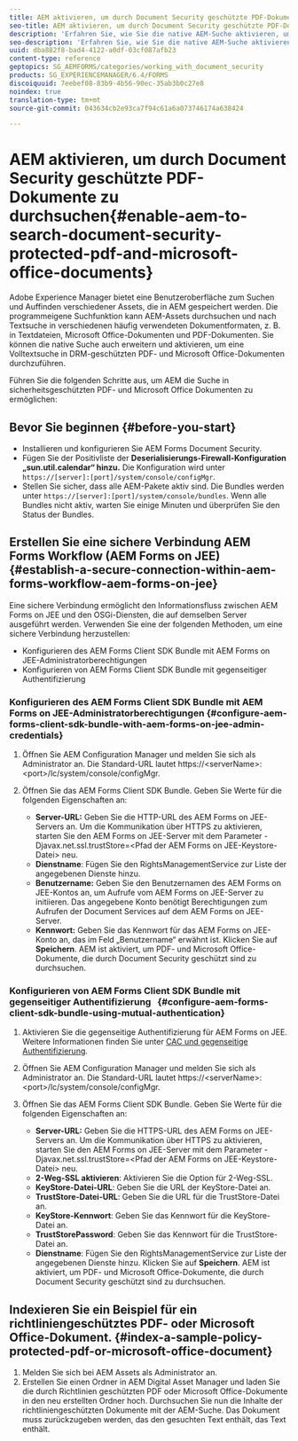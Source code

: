 ```yaml
---
title: AEM aktivieren, um durch Document Security geschützte PDF-Dokumente zu durchsuchen
seo-title: AEM aktivieren, um durch Document Security geschützte PDF-Dokumente zu durchsuchen
description: 'Erfahren Sie, wie Sie die native AEM-Suche aktivieren, um eine Volltextsuche in DRM-geschützten PDF-Dokumenten durchzuführen.  '
seo-description: 'Erfahren Sie, wie Sie die native AEM-Suche aktivieren, um eine Volltextsuche in DRM-geschützten PDF-Dokumenten durchzuführen.  '
uuid: dba882f8-bad4-4122-a0df-03cf087afb23
content-type: reference
geptopics: SG_AEMFORMS/categories/working_with_document_security
products: SG_EXPERIENCEMANAGER/6.4/FORMS
discoiquuid: 7eebef08-83b9-4b56-90ec-35ab3b0c27e8
noindex: true
translation-type: tm+mt
source-git-commit: 043634cb2e93ca7f94c61a6a073746174a638424

---
```



# AEM aktivieren, um durch Document Security geschützte PDF-Dokumente zu durchsuchen{#enable-aem-to-search-document-security-protected-pdf-and-microsoft-office-documents}

Adobe Experience Manager bietet eine Benutzeroberfläche zum Suchen und Auffinden verschiedener Assets, die in AEM gespeichert werden. Die programmeigene Suchfunktion kann AEM-Assets durchsuchen und nach  Textsuche in verschiedenen häufig verwendeten Dokumentformaten, z. B. in Textdateien, Microsoft Office-Dokumenten und PDF-Dokumenten. Sie können die native Suche auch erweitern und aktivieren, um eine Volltextsuche in DRM-geschützten PDF- und Microsoft Office-Dokumenten durchzuführen.

Führen Sie die folgenden Schritte aus, um AEM die Suche in sicherheitsgeschützten PDF- und Microsoft Office Dokumenten zu ermöglichen:

## Bevor Sie beginnen {#before-you-start}

* Installieren und konfigurieren Sie AEM Forms Document Security.
* Fügen Sie der Positivliste der **Deserialisierungs-Firewall-Konfiguration „sun.util.calendar“ hinzu.** Die Konfiguration wird unter `https://[server]:[port]/system/console/configMgr`.
* Stellen Sie sicher, dass alle AEM-Pakete aktiv sind. Die Bundles werden unter `https://[server]:[port]/system/console/bundles`. Wenn alle Bundles nicht aktiv, warten Sie einige Minuten und überprüfen Sie den Status der Bundles.

## Erstellen Sie eine sichere Verbindung AEM Forms Workflow (AEM Forms on JEE) {#establish-a-secure-connection-within-aem-forms-workflow-aem-forms-on-jee}

Eine sichere Verbindung ermöglicht den Informationsfluss zwischen AEM Forms on JEE und den OSGi-Diensten, die auf demselben Server ausgeführt werden. Verwenden Sie eine der folgenden Methoden, um eine sichere Verbindung herzustellen:

* Konfigurieren des AEM Forms Client SDK Bundle mit AEM Forms on JEE-Administratorberechtigungen
* Konfigurieren von AEM Forms Client SDK Bundle mit gegenseitiger Authentifizierung  

### Konfigurieren des AEM Forms Client SDK Bundle mit AEM Forms on JEE-Administratorberechtigungen {#configure-aem-forms-client-sdk-bundle-with-aem-forms-on-jee-admin-credentials}

1. Öffnen Sie AEM Configuration Manager und melden Sie sich als Administrator an. Die Standard-URL lautet https://&lt;serverName>:&lt;port>/lc/system/console/configMgr.
1. Öffnen Sie das AEM Forms Client SDK Bundle. Geben Sie Werte für die folgenden Eigenschaften an:

   * **Server-URL:** Geben Sie die HTTP-URL des AEM Forms on JEE-Servers an. Um die Kommunikation über HTTPS zu aktivieren, starten Sie den AEM Forms on JEE-Server mit dem Parameter -Djavax.net.ssl.trustStore=&lt;Pfad der AEM Forms on JEE-Keystore-Datei> neu.
   * **Dienstname**: Fügen Sie den RightsManagementService zur Liste der angegebenen Dienste hinzu.
   * **Benutzername:** Geben Sie den Benutzernamen des AEM Forms on JEE-Kontos an, um Aufrufe vom AEM Forms on JEE-Server zu initiieren. Das angegebene Konto benötigt Berechtigungen zum Aufrufen der Document Services auf dem AEM Forms on JEE-Server.
   * **Kennwort:** Geben Sie das Kennwort für das AEM Forms on JEE-Konto an, das im Feld „Benutzername“ erwähnt ist.
   Klicken Sie auf **Speichern**. AEM ist aktiviert, um PDF- und Microsoft Office-Dokumente, die durch Document Security geschützt sind zu durchsuchen.

### Konfigurieren von AEM Forms Client SDK Bundle mit gegenseitiger Authentifizierung   {#configure-aem-forms-client-sdk-bundle-using-mutual-authentication}

1. Aktivieren Sie die gegenseitige Authentifizierung für AEM Forms on JEE. Weitere Informationen finden Sie unter [CAC und gegenseitige Authentifizierung](https://helpx.adobe.com/livecycle/kb/cac-mutual-authentication.html).
1. Öffnen Sie AEM Configuration Manager und melden Sie sich als Administrator an. Die Standard-URL lautet https://&lt;serverName>:&lt;port>/lc/system/console/configMgr.
1. Öffnen Sie das AEM Forms Client SDK Bundle. Geben Sie Werte für die folgenden Eigenschaften an:

   * **Server-URL:** Geben Sie die HTTPS-URL des AEM Forms on JEE-Servers an. Um die Kommunikation über HTTPS zu aktivieren, starten Sie den AEM Forms on JEE-Server mit dem Parameter -Djavax.net.ssl.trustStore=&lt;Pfad der AEM Forms on JEE-Keystore-Datei> neu.
   * **2-Weg-SSL aktivieren**: Aktivieren Sie die Option für 2-Weg-SSL.
   * **KeyStore-Datei-URL**: Geben Sie die URL der KeyStore-Datei an.
   * **TrustStore-Datei-URL**: Geben Sie die URL für die TrustStore-Datei an.
   * **KeyStore-Kennwort**: Geben Sie das Kennwort für die KeyStore-Datei an.
   * **TrustStorePassword**: Geben Sie das Kennwort für die TrustStore-Datei an.
   * **Dienstname**: Fügen Sie den RightsManagementService zur Liste der angegebenen Dienste hinzu.
   Klicken Sie auf **Speichern**. AEM ist aktiviert, um PDF- und Microsoft Office-Dokumente, die durch Document Security geschützt sind zu durchsuchen.

## Indexieren Sie ein Beispiel für ein richtliniengeschütztes PDF- oder Microsoft Office-Dokument. {#index-a-sample-policy-protected-pdf-or-microsoft-office-document}

1. Melden Sie sich bei AEM Assets als Administrator an.
1. Erstellen Sie einen Ordner in AEM Digital Asset Manager und laden Sie die durch Richtlinien geschützten PDF oder Microsoft Office-Dokumente in den neu erstellten Ordner hoch. Durchsuchen Sie nun die Inhalte der richtliniengeschützten Dokumente mit der AEM-Suche. Das Dokument muss zurückzugeben werden, das den gesuchten Text enthält, das Text enthält.

